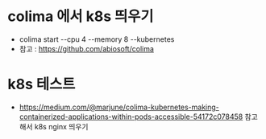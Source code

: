 # colima 에서 k8s 띄우기
- colima start --cpu 4 --memory 8 --kubernetes
- 참고 : https://github.com/abiosoft/colima

# k8s 테스트
- https://medium.com/@marjune/colima-kubernetes-making-containerized-applications-within-pods-accessible-54172c078458 참고해서 k8s nginx 띄우기
